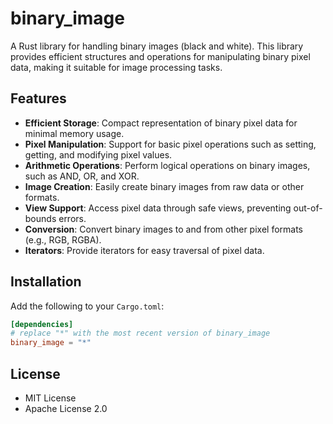 # binary_image

A Rust library for handling binary images (black and white).
This library provides efficient structures and operations for
manipulating binary pixel data, making it suitable for image processing tasks.

## Features

- **Efficient Storage**: Compact representation of binary pixel data for minimal memory usage.
- **Pixel Manipulation**: Support for basic pixel operations such as setting, getting, and modifying pixel values.
- **Arithmetic Operations**: Perform logical operations on binary images, such as AND, OR, and XOR.
- **Image Creation**: Easily create binary images from raw data or other formats.
- **View Support**: Access pixel data through safe views, preventing out-of-bounds errors.
- **Conversion**: Convert binary images to and from other pixel formats (e.g., RGB, RGBA).
- **Iterators**: Provide iterators for easy traversal of pixel data.

## Installation

Add the following to your `Cargo.toml`:

```toml
[dependencies]
# replace "*" with the most recent version of binary_image
binary_image = "*"
```

## License

- MIT License
- Apache License 2.0
